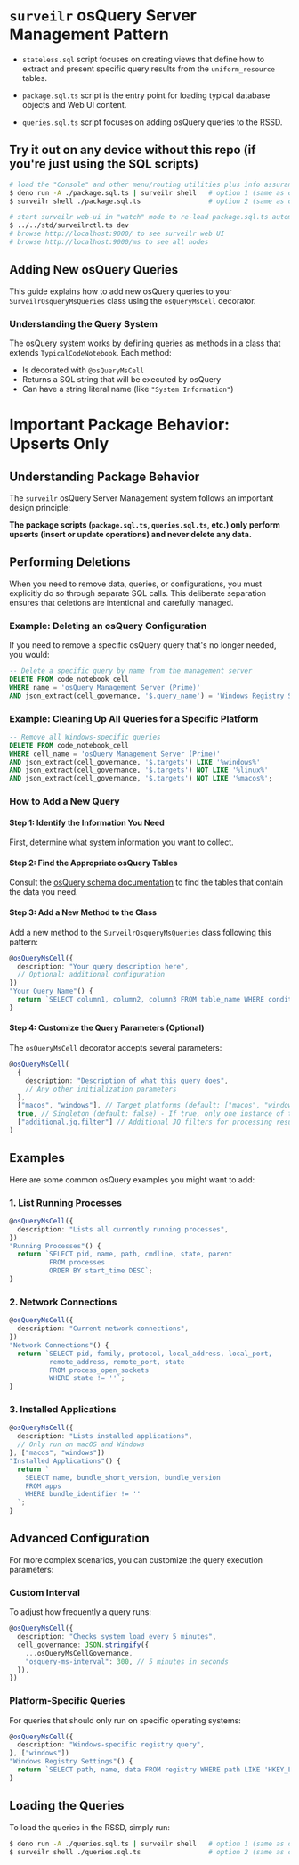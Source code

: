 # `surveilr` osQuery Server Management Pattern

- `stateless.sql` script focuses on creating views that define how to extract
  and present specific query results from the `uniform_resource` tables.

- `package.sql.ts` script is the entry point for loading typical database
  objects and Web UI content.

- `queries.sql.ts` script focuses on adding osQuery queries to the RSSD.

## Try it out on any device without this repo (if you're just using the SQL scripts)

```bash
# load the "Console" and other menu/routing utilities plus info assurance Web UI (both are same, just run one)
$ deno run -A ./package.sql.ts | surveilr shell   # option 1 (same as option 2)
$ surveilr shell ./package.sql.ts                 # option 2 (same as option 1)

# start surveilr web-ui in "watch" mode to re-load package.sql.ts automatically
$ ../../std/surveilrctl.ts dev
# browse http://localhost:9000/ to see surveilr web UI
# browse http://localhost:9000/ms to see all nodes
```

## Adding New osQuery Queries

This guide explains how to add new osQuery queries to your `SurveilrOsqueryMsQueries` class using the `osQueryMsCell` decorator.

### Understanding the Query System

The osQuery system works by defining queries as methods in a class that extends `TypicalCodeNotebook`. Each method:
- Is decorated with `@osQueryMsCell`
- Returns a SQL string that will be executed by osQuery
- Can have a string literal name (like `"System Information"`)

# Important Package Behavior: Upserts Only

## Understanding Package Behavior

The `surveilr` osQuery Server Management system follows an important design principle:

**The package scripts (`package.sql.ts`, `queries.sql.ts`, etc.) only perform upserts (insert or update operations) and never delete any data.**

## Performing Deletions

When you need to remove data, queries, or configurations, you must explicitly do so through separate SQL calls. This deliberate separation ensures that deletions are intentional and carefully managed.

### Example: Deleting an osQuery Configuration

If you need to remove a specific osQuery query that's no longer needed, you would:

```sql
-- Delete a specific query by name from the management server
DELETE FROM code_notebook_cell 
WHERE name = 'osQuery Management Server (Prime)'
AND json_extract(cell_governance, '$.query_name') = 'Windows Registry Settings';
```

### Example: Cleaning Up All Queries for a Specific Platform

```sql
-- Remove all Windows-specific queries
DELETE FROM code_notebook_cell 
WHERE cell_name = 'osQuery Management Server (Prime)'
AND json_extract(cell_governance, '$.targets') LIKE '%windows%'
AND json_extract(cell_governance, '$.targets') NOT LIKE '%linux%' 
AND json_extract(cell_governance, '$.targets') NOT LIKE '%macos%';
```

### How to Add a New Query

#### Step 1: Identify the Information You Need

First, determine what system information you want to collect.

#### Step 2: Find the Appropriate osQuery Tables

Consult the [osQuery schema documentation](https://osquery.io/schema/) to find the tables that contain the data you need.

#### Step 3: Add a New Method to the Class

Add a new method to the `SurveilrOsqueryMsQueries` class following this pattern:

```typescript
@osQueryMsCell({
  description: "Your query description here",
  // Optional: additional configuration
})
"Your Query Name"() {
  return `SELECT column1, column2, column3 FROM table_name WHERE condition`;
}
```

#### Step 4: Customize the Query Parameters (Optional)

The `osQueryMsCell` decorator accepts several parameters:

```typescript
@osQueryMsCell(
  {
    description: "Description of what this query does",
    // Any other initialization parameters
  },
  ["macos", "windows"], // Target platforms (default: ["macos", "windows", "linux"])
  true, // Singleton (default: false) - If true, only one instance of this query will run
  ["additional.jq.filter"] // Additional JQ filters for processing results
)
```

## Examples

Here are some common osQuery examples you might want to add:

### 1. List Running Processes

```typescript
@osQueryMsCell({
  description: "Lists all currently running processes",
})
"Running Processes"() {
  return `SELECT pid, name, path, cmdline, state, parent 
          FROM processes 
          ORDER BY start_time DESC`;
}
```

### 2. Network Connections

```typescript
@osQueryMsCell({
  description: "Current network connections",
})
"Network Connections"() {
  return `SELECT pid, family, protocol, local_address, local_port, 
          remote_address, remote_port, state 
          FROM process_open_sockets 
          WHERE state != ''`;
}
```

### 3. Installed Applications

```typescript
@osQueryMsCell({
  description: "Lists installed applications",
  // Only run on macOS and Windows
}, ["macos", "windows"])
"Installed Applications"() {
  return `
    SELECT name, bundle_short_version, bundle_version
    FROM apps
    WHERE bundle_identifier != ''
  `;
}
```

## Advanced Configuration

For more complex scenarios, you can customize the query execution parameters:

### Custom Interval

To adjust how frequently a query runs:

```typescript
@osQueryMsCell({
  description: "Checks system load every 5 minutes",
  cell_governance: JSON.stringify({
    ...osQueryMsCellGovernance,
    "osquery-ms-interval": 300, // 5 minutes in seconds
  }),
})
```

### Platform-Specific Queries

For queries that should only run on specific operating systems:

```typescript
@osQueryMsCell({
  description: "Windows-specific registry query",
}, ["windows"])
"Windows Registry Settings"() {
  return `SELECT path, name, data FROM registry WHERE path LIKE 'HKEY_LOCAL_MACHINE\\Software\\%'`;
}
```

## Loading the Queries
To load the queries in the RSSD, simply run:
```bash
$ deno run -A ./queries.sql.ts | surveilr shell   # option 1 (same as option 2)
$ surveilr shell ./queries.sql.ts                 # option 2 (same as option 1)
```